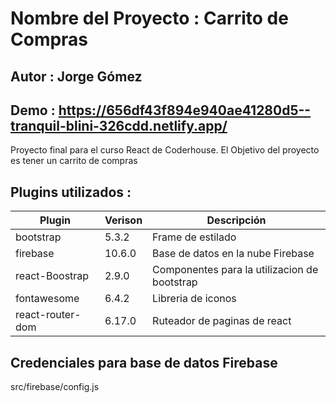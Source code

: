 # Nombre del Proyecto : Carrito de Compras
## Autor : Jorge Gómez
## Demo : https://656df43f894e940ae41280d5--tranquil-blini-326cdd.netlify.app/

Proyecto final para el curso React de Coderhouse.
El Objetivo del proyecto es tener un carrito de compras

## Plugins utilizados : 

  | Plugin | Verison | Descripción |
  | ------ | ------ | ----------- |
  | bootstrap | 5.3.2 | Frame de estilado |
  | firebase | 10.6.0 | Base de datos en la nube Firebase |
  | react-Boostrap | 2.9.0 | Componentes para la utilizacion de bootstrap |
  | fontawesome | 6.4.2 | Libreria de iconos |
  | react-router-dom | 6.17.0 | Ruteador de paginas de react |

  ## Credenciales para base de datos Firebase
  src/firebase/config.js